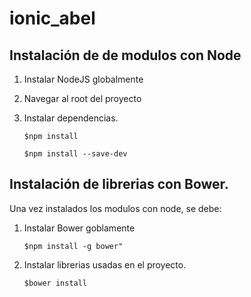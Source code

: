 # ionic_abel

Instalación de de modulos con Node
----------------------------------

1. Instalar NodeJS globalmente

2. Navegar al root del proyecto

3. Instalar dependencias.


       $npm install
      
       $npm install --save-dev



Instalación de librerias con Bower.
-----------------------------------

Una vez instalados los modulos con node, se debe:

1. Instalar Bower goblamente

       $npm install -g bower"

2. Instalar librerias usadas en el proyecto.

       $bower install
